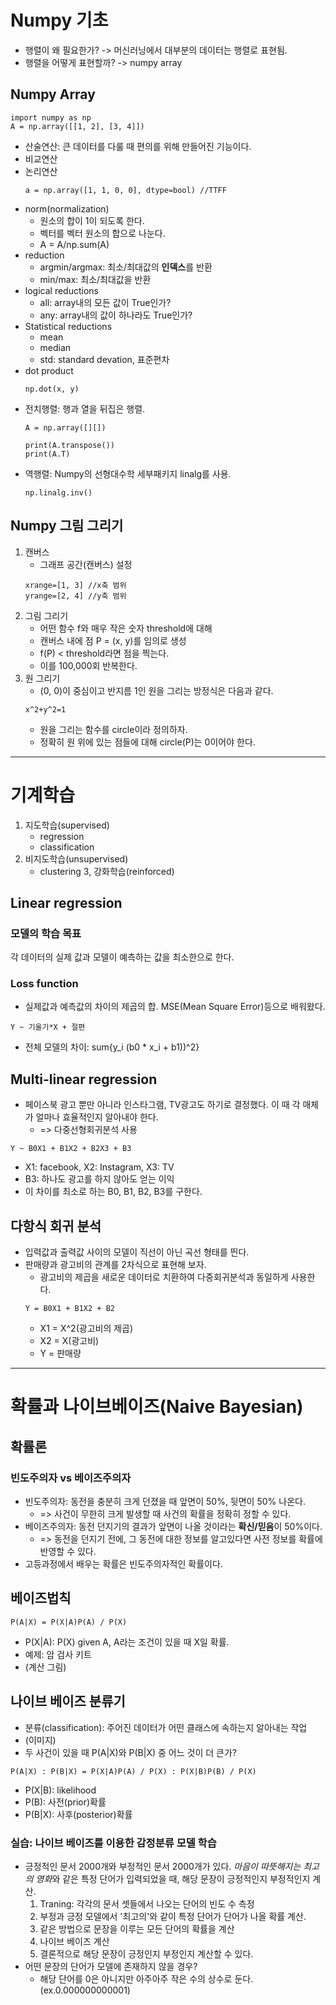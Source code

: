 # Numpy 기초
* 행렬이 왜 필요한가? -> 머신러닝에서 대부분의 데이터는 행렬로 표현됨.
* 행렬을 어떻게 표현할까? -> numpy array

## Numpy Array
```
import numpy as np
A = np.array([[1, 2], [3, 4]])
```
* 산술연산: 큰 데이터를 다룰 때 편의를 위해 만들어진 기능이다.
* 비교연산
* 논리연산
    ```
    a = np.array([1, 1, 0, 0], dtype=bool) //TTFF
    ```
* norm(normalization)
    - 원소의 합이 1이 되도록 한다.
    - 벡터를 벡터 원소의 합으로 나눈다.
    - A = A/np.sum(A)
* reduction
    - argmin/argmax: 최소/최대값의 **인덱스**를 반환
    - min/max: 최소/최대값을 반환
* logical reductions
    - all: array내의 모든 값이 True인가?
    - any: array내의 값이 하나라도 True인가?
* Statistical reductions
    - mean
    - median
    - std: standard devation, 표준편차
* dot product
    ```
    np.dot(x, y)
    ```
* 전치행렬: 행과 열을 뒤집은 행렬.
    ```
    A = np.array([][])
    
    print(A.transpose())
    print(A.T)
    ```
* 역행렬: Numpy의 선형대수학 세부패키지 linalg를 사용.
    ```
    np.linalg.inv()
    ```

## Numpy 그림 그리기
1. 캔버스
    * 그래프 공간(캔버스) 설정
    ```
    xrange=[1, 3] //x축 범위
    yrange=[2, 4] //y축 범위
    ```
2. 그림 그리기
    * 어떤 함수 f와 매우 작은 숫자 threshold에 대해
    * 캔버스 내에 점 P = (x, y)를 임의로 생성
    * f(P) < threshold라면 점을 찍는다.
    * 이를 100,000회 반복한다.
3. 원 그리기
    * (0, 0)이 중심이고 반지름 1인 원을 그리는 방정식은 다음과 같다.
    ```
    x^2+y^2=1
    ```
    * 원을 그리는 함수를 circle이라 정의하자.
    * 정확히 원 위에 있는 점들에 대해 circle(P)는 0이어야 한다.
    
***

# 기계학습

1. 지도학습(supervised)
    * regression
    * classification
2. 비지도학습(unsupervised)
    * clustering
3, 강화학습(reinforced)

## Linear regression

### 모델의 학습 목표
각 데이터의 실제 값과 모델이 예측하는 값을 최소한으로 한다.

### Loss function
* 실제값과 예측값의 차이의 제곱의 합. MSE(Mean Square Error)등으로 배워왔다.
```
Y ~ 기울기*X + 절편
```
* 전체 모델의 차이: sum{y_i (b0 * x_i + b1))^2}

## Multi-linear regression
* 페이스북 광고 뿐만 아니라 인스타그램, TV광고도 하기로 결정했다. 이 때 각 매체가 얼마나 효율적인지 알아내야 한다. 
    * => 다중선형회귀분석 사용
```
Y ~ B0X1 + B1X2 + B2X3 + B3
```
* X1: facebook, X2: Instagram, X3: TV
* B3: 하나도 광고를 하지 않아도 얻는 이익
* 이 차이를 최소로 하는 B0, B1, B2, B3를 구한다.

## 다항식 회귀 분석
* 입력값과 출력값 사이의 모델이 직선이 아닌 곡선 형태를 띈다.
* 판매량과 광고비의 관계를 2차식으로 표현해 보자.
    - 광고비의 제곱을 새로운 데이터로 치환하여 다중회귀분석과 동일하게 사용한다.
    ```
    Y = B0X1 + B1X2 + B2
    ```
    - X1 = X^2(광고비의 제곱)
    - X2 = X(광고비)
    - Y = 판매량
    
***

# 확률과 나이브베이즈(Naive Bayesian)

## 확률론
### 빈도주의자 vs 베이즈주의자
* 빈도주의자: 동전을 충분히 크게 던졌을 때 앞면이 50%, 뒷면이 50% 나온다. 
    - => 사건이 무한히 크게 발생할 때 사건의 확률을 정확히 정할 수 있다.
* 베이즈주의자: 동전 던지기의 결과가 앞면이 나올 것이라는 **확신/믿음**이 50%이다.
    - => 동전을 던지기 전에, 그 동전에 대한 정보를 알고있다면 사전 정보를 확률에 반영할 수 있다.
* 고등과정에서 배우는 확률은 빈도주의자적인 확률이다.

## 베이즈법칙
```
P(A|X) = P(X|A)P(A) / P(X)
```
* P(X|A): P(X) given A, A라는 조건이 있을 때 X일 확률.
* 예제: 암 검사 키트
* (계산 그림)

## 나이브 베이즈 분류기
* 분류(classification): 주어진 데이터가 어떤 클래스에 속하는지 알아내는 작업
* (이미지)
* 두 사건이 있을 때 P(A|X)와 P(B|X) 중 어느 것이 더 큰가?
```
P(A|X) : P(B|X) = P(X|A)P(A) / P(X) : P(X|B)P(B) / P(X)
```
* P(X|B): likelihood
* P(B): 사전(prior)확률
* P(B|X): 사후(posterior)확률

### 실습: 나이브 베이즈를 이용한 감정분류 모델 학습
* 긍정적인 문서 2000개와 부정적인 문서 2000개가 있다. *마음이 따뜻해지는 최고의 영화*와 같은 특정 단어가 입력되었을 때, 해당 문장이 긍정적인지 부정적인지 계산.
    1. Traning: 각각의 문서 셋들에서 나오는 단어의 빈도 수 측정
    2. 부정과 긍정 모델에서 '최고의'와 같이 특정 단어가 단어가 나올 확률 계산.
    3. 같은 방법으로 문장을 이루는 모든 단어의 확률을 계산
    4. 나이브 베이즈 계산
    5. 결론적으로 해당 문장이 긍정인지 부정인지 계산할 수 있다.
* 어떤 문장의 단어가 모델에 존재하지 않을 경우?
    - 해당 단어를 0은 아니지만 아주아주 작은 수의 상수로 둔다.(ex.0.000000000001)











